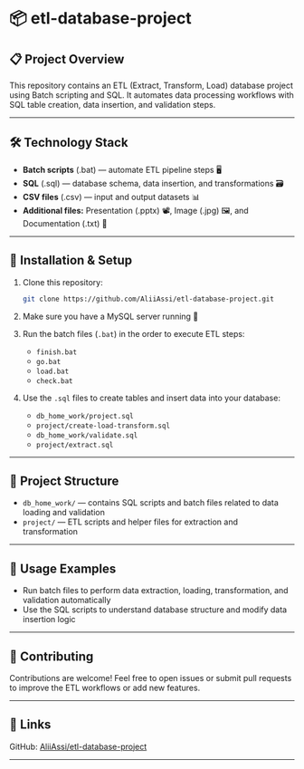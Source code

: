 # 📦 etl-database-project

## 📋 Project Overview

This repository contains an ETL (Extract, Transform, Load) database project using Batch scripting and SQL. It automates data processing workflows with SQL table creation, data insertion, and validation steps.

---

## 🛠️ Technology Stack

* **Batch scripts** (.bat) — automate ETL pipeline steps 🖥️
* **SQL** (.sql) — database schema, data insertion, and transformations 🗃️
* **CSV files** (.csv) — input and output datasets 📊
* **Additional files:** Presentation (.pptx) 📽️, Image (.jpg) 🖼️, and Documentation (.txt) 📜

---

## 🚀 Installation & Setup

1. Clone this repository:

   ```bash
   git clone https://github.com/AliiAssi/etl-database-project.git
   ```
2. Make sure you have a MySQL server running 🐬
3. Run the batch files (`.bat`) in the order to execute ETL steps:

   * `finish.bat`
   * `go.bat`
   * `load.bat`
   * `check.bat`
4. Use the `.sql` files to create tables and insert data into your database:

   * `db_home_work/project.sql`
   * `project/create-load-transform.sql`
   * `db_home_work/validate.sql`
   * `project/extract.sql`

---

## 📂 Project Structure

* `db_home_work/` — contains SQL scripts and batch files related to data loading and validation
* `project/` — ETL scripts and helper files for extraction and transformation

---

## 🎯 Usage Examples

* Run batch files to perform data extraction, loading, transformation, and validation automatically
* Use the SQL scripts to understand database structure and modify data insertion logic

---

## 🤝 Contributing

Contributions are welcome! Feel free to open issues or submit pull requests to improve the ETL workflows or add new features.

---

## 🔗 Links

GitHub: [AliiAssi/etl-database-project](https://github.com/AliiAssi/etl-database-project)

---
